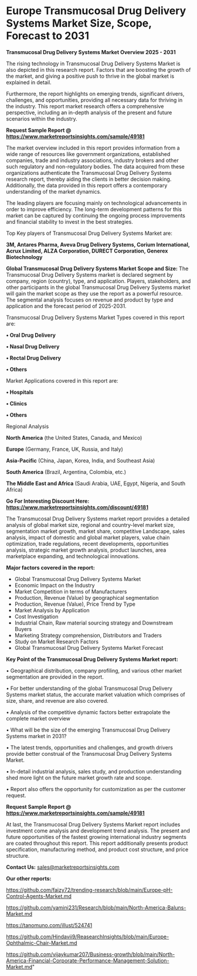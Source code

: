# Europe Transmucosal Drug Delivery Systems Market Size, Scope, Forecast to 2031

<Strong> Transmucosal Drug Delivery Systems Market Overview 2025 - 2031</strong>

The rising technology in Transmucosal Drug Delivery Systems Market is also depicted in this research report. Factors that are boosting the growth of the market, and giving a positive push to thrive in the global market is explained in detail.

Furthermore, the report highlights on emerging trends, significant drivers, challenges, and opportunities, providing all necessary data for thriving in the industry. This report market research offers a comprehensive perspective, including an in-depth analysis of the present and future scenarios within the industry.

<strong>Request Sample Report @ <a href=https://www.marketreportsinsights.com/sample/49181>https://www.marketreportsinsights.com/sample/49181</a></strong>

The market overview included in this report provides information from a wide range of resources like government organizations, established companies, trade and industry associations, industry brokers and other such regulatory and non-regulatory bodies. The data acquired from these organizations authenticate the Transmucosal Drug Delivery Systems research report, thereby aiding the clients in better decision making. Additionally, the data provided in this report offers a contemporary understanding of the market dynamics.

The leading players are focusing mainly on technological advancements in order to improve efficiency. The long-term development patterns for this market can be captured by continuing the ongoing process improvements and financial stability to invest in the best strategies.

Top Key players of Transmucosal Drug Delivery Systems Market are:

<strong>3M, Antares Pharma, Aveva Drug Delivery Systems, Corium International, Acrux Limited, ALZA Corporation, DURECT Corporation, Generex Biotechnology</strong>

<strong><b>Global Transmucosal Drug Delivery Systems Market Scope and Size:</b></strong>
The Transmucosal Drug Delivery Systems market is declared segment by company, region (country), type, and application. Players, stakeholders, and other participants in the global Transmucosal Drug Delivery Systems market will gain the market scope as they use the report as a powerful resource. The segmental analysis focuses on revenue and product by type and application and the forecast period of 2025-2031.

Transmucosal Drug Delivery Systems Market Types covered in this report are:

<strong>•  Oral Drug Delivery

•  Nasal Drug Delivery

•  Rectal Drug Delivery

•  Others</strong>

Market Applications covered in this report are:

<strong>•  Hospitals

•  Clinics

•  Others</strong> 

Regional Analysis

<strong>North America</strong> (the United States, Canada, and Mexico)

<strong>Europe</strong> (Germany, France, UK, Russia, and Italy)

<strong>Asia-Pacific</strong> (China, Japan, Korea, India, and Southeast Asia)

<strong>South America</strong> (Brazil, Argentina, Colombia, etc.)

<strong>The Middle East and Africa</strong> (Saudi Arabia, UAE, Egypt, Nigeria, and South Africa)

<strong>Go For Interesting Discount Here: <a href=https://www.marketreportsinsights.com/discount/49181>https://www.marketreportsinsights.com/discount/49181</a></strong>

The Transmucosal Drug Delivery Systems market report provides a detailed analysis of global market size, regional and country-level market size, segmentation market growth, market share, competitive Landscape, sales analysis, impact of domestic and global market players, value chain optimization, trade regulations, recent developments, opportunities analysis, strategic market growth analysis, product launches, area marketplace expanding, and technological innovations.

<strong><b>Major factors covered in the report:</b></strong>
<ul>
  <li>Global Transmucosal Drug Delivery Systems Market </li>
  <li>Economic Impact on the Industry</li>
  <li>Market Competition in terms of Manufacturers</li>
  <li>Production, Revenue (Value) by geographical segmentation</li>
  <li>Production, Revenue (Value), Price Trend by Type</li>
  <li>Market Analysis by Application</li>
  <li>Cost Investigation</li>
  <li>Industrial Chain, Raw material sourcing strategy and Downstream Buyers</li>
  <li>Marketing Strategy comprehension, Distributors and Traders</li>
  <li>Study on Market Research Factors</li>
  <li>Global Transmucosal Drug Delivery Systems Market Forecast</li>
</ul>

<strong><b>Key Point of the Transmucosal Drug Delivery Systems Market report:</b></strong>

• Geographical distribution, company profiling, and various other market segmentation are provided in the report.

• For better understanding of the global Transmucosal Drug Delivery Systems market status, the accurate market valuation which comprises of size, share, and revenue are also covered.

• Analysis of the competitive dynamic factors better extrapolate the complete market overview

• What will be the size of the emerging Transmucosal Drug Delivery Systems market in 2031?

• The latest trends, opportunities and challenges, and growth drivers provide better construal of the Transmucosal Drug Delivery Systems Market.

• In-detail industrial analysis, sales study, and production understanding shed more light on the future market growth rate and scope.

• Report also offers the opportunity for customization as per the customer request.

<strong>Request Sample Report @ <a href=https://www.marketreportsinsights.com/sample/49181>https://www.marketreportsinsights.com/sample/49181</a></strong>

At last, the Transmucosal Drug Delivery Systems Market report includes investment come analysis and development trend analysis. The present and future opportunities of the fastest growing international industry segments are coated throughout this report. This report additionally presents product specification, manufacturing method, and product cost structure, and price structure.

<strong>Contact Us:</strong>
sales@marketreportsinsights.com

<strong>Our other reports:</strong>

<a href=https://github.com/faizy72/trending-research/blob/main/Europe-pH-Control-Agents-Market.md>https://github.com/faizy72/trending-research/blob/main/Europe-pH-Control-Agents-Market.md</a>

<a href=https://github.com/yamini231/Research/blob/main/North-America-Baluns-Market.md>https://github.com/yamini231/Research/blob/main/North-America-Baluns-Market.md</a>

<a href=https://tanomuno.com/illust/524741>https://tanomuno.com/illust/524741</a>

<a href=https://github.com/Hindavii9/ReasearchInsights/blob/main/Europe-Ophthalmic-Chair-Market.md>https://github.com/Hindavii9/ReasearchInsights/blob/main/Europe-Ophthalmic-Chair-Market.md</a>

<a href=https://github.com/vijaykumar207/Business-growth/blob/main/North-America-Financial-Corporate-Performance-Management-Solution-Market.md>https://github.com/vijaykumar207/Business-growth/blob/main/North-America-Financial-Corporate-Performance-Management-Solution-Market.md</a>"
